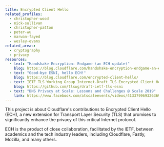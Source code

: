 ```yaml
---
title: Encrypted Client Hello
related_profiles:
  - christopher-wood
  - nick-sullivan
  - christopher-patton
  - peter-wu
  - marwan-fayed
  - wesley-evans
related_areas:
  - cryptography
  - privacy
resources:
  - text: "Handshake Encryption: Endgame (an ECH update)"
    blog: https://blog.cloudflare.com/handshake-encryption-endgame-an-ech-update/
  - text: "Good-bye ESNI, hello ECH!"
    blog: https://blog.cloudflare.com/encrypted-client-hello/
  - text: IETF TLS Working Group Internet-Draft TLS Encrypted Client Hello
    blog: https://github.com/tlswg/draft-ietf-tls-esni
  - text: "DNS Privacy at Scale: Lessons and Challenges @ Scale 2019"
    link: https://www.facebook.com/atscaleevents/videos/413379969326369/
---
```


This project is about Cloudflare's contributions to Encrypted Client Hello (ECH), a new extension for Transport Layer Security (TLS) that promises to significantly enhance the privacy of this critical Internet protocol.

ECH is the product of close collaboration, facilitated by the IETF, between academics and the tech industry leaders, including Cloudflare, Fastly, Mozilla, and many others.